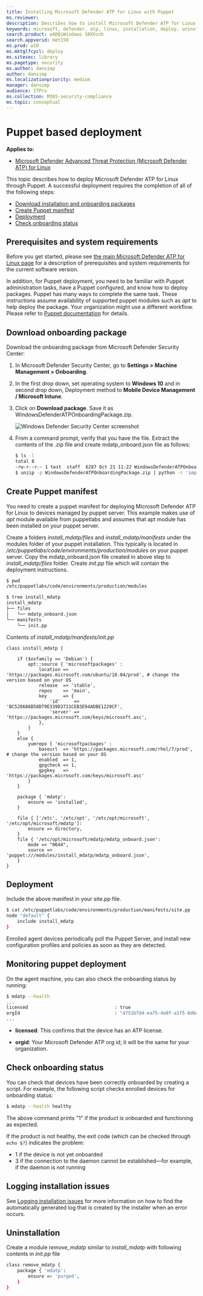 ```yaml
---
title: Installing Microsoft Defender ATP for Linux with Puppet
ms.reviewer: 
description: Describes how to install Microsoft Defender ATP for Linux, using Puppet.
keywords: microsoft, defender, atp, linux, installation, deploy, uninstallation, puppet, ansible, linux, redhat, ubuntu, debian, sles, suse, centos
search.product: eADQiWindows 10XVcnh
search.appverid: met150
ms.prod: w10
ms.mktglfcycl: deploy
ms.sitesec: library
ms.pagetype: security
ms.author: dansimp
author: dansimp
ms.localizationpriority: medium
manager: dansimp
audience: ITPro
ms.collection: M365-security-compliance 
ms.topic: conceptual
---
```


# Puppet based deployment

**Applies to:**

- [Microsoft Defender Advanced Threat Protection (Microsoft Defender ATP) for Linux](microsoft-defender-atp-linux.md)

This topic describes how to deploy Microsoft Defender ATP for Linux through Puppet. A successful deployment requires the completion of all of the following steps:

- [Download installation and onboarding packages](#download-onboarding-package)
- [Create Puppet manifest](#create-puppet-manifest)
- [Deployment](#deployment)
- [Check onboarding status](#check-onboarding-status)

## Prerequisites and system requirements

Before you get started, please see [the main Microsoft Defender ATP for Linux page](microsoft-defender-atp-linux.md) for a description of prerequisites and system requirements for the current software version.

In addition, for Puppet deployment, you need to be familiar with Puppet administration tasks, have a Puppet configured, and know how to deploy packages. Puppet has many ways to complete the same task. These instructions assume availability of supported puppet modules such as *apt* to help deploy the package. Your organization might use a different workflow. Please refer to [Puppet documentation](https://puppet.com/docs) for details.

## Download onboarding package

Download the onboarding package from Microsoft Defender Security Center:

1. In Microsoft Defender Security Center, go to **Settings > Machine Management > Onboarding**.
2. In the first drop down, set operating system to **Windows 10** and in second drop down, Deployment method to **Mobile Device Management / Microsoft Intune**.
3. Click on **Download package**. Save it as WindowsDefenderATPOnboardingPackage.zip.

    ![Windows Defender Security Center screenshot](images/atp-portal-onboarding-win-intune.png)

4. From a command prompt, verify that you have the file.
    Extract the contents of the .zip file and create mdatp_onboard.json file as follows:
  
    ```bash
    $ ls -l
    total 8
    -rw-r--r-- 1 test  staff  6287 Oct 21 11:22 WindowsDefenderATPOnboardingPackage.zip
    $ unzip -p WindowsDefenderATPOnboardingPackage.zip | python -c 'import sys,json;data={"onboardingInfo":"\n".join(sys.stdin.readlines())};print(json.dumps(data));' >mdatp_onboard.json
    ```

## Create Puppet manifest

You need to create a puppet manifest for deploying Microsoft Defender ATP for Linux to devices managed by puppet server. This example makes use of *apt* module available from puppetlabs and assumes that apt module has been installed on your puppet server.

Create a folders *install_mdatp/files* and *install_mdatp/manifests* under the modules folder of your puppet installation. This typically is located in */etc/puppetlabs/code/environments/production/modules* on your puppet server. Copy the mdatp_onboard.json file created in above step to *install_mdatp/files* folder. Create *init.pp* file which will contain the deployment instructions.

```bash
$ pwd
/etc/puppetlabs/code/environments/production/modules

$ tree install_mdatp
install_mdatp
├── files
│   └── mdatp_onboard.json
└── manifests
    └── init.pp
```

Contents of *install_mdatp/manifests/init.pp*

```puppet
class install_mdatp {

    if ($osfamily == 'Debian') {
        apt::source { 'microsoftpackages' :
            location => 'https://packages.microsoft.com/ubuntu/18.04/prod', # change the version based on your OS 
            release  => 'stable',
            repos    => 'main',
            key      => {
                'id'     => 'BC528686B50D79E339D3721CEB3E94ADBE1229CF',
                'server' => 'https://packages.microsoft.com/keys/microsoft.asc',
            },
        }
    }
    else {
        yumrepo { 'microsoftpackages' :
            baseurl  => 'https://packages.microsoft.com/rhel/7/prod', # change the version based on your OS 
            enabled  => 1,
            gpgcheck => 1,
            gpgkey   => 'https://packages.microsoft.com/keys/microsoft.asc'
        }
    }

    package { 'mdatp':
        ensure => 'installed',
    }

    file { ['/etc', '/etc/opt', '/etc/opt/microsoft', '/etc/opt/microsoft/mdatp']:
        ensure => directory,
    }
    file { '/etc/opt/microsoft/mdatp/mdatp_onboard.json':
        mode => "0644",
        source => 'puppet:///modules/install_mdatp/mdatp_onboard.json',
    }
}
```

## Deployment

Include the above manifest in your site.pp file.

```bash
$ cat /etc/puppetlabs/code/environments/production/manifests/site.pp
node "default" {
    include install_mdatp
}
```

Enrolled agent devices periodically poll the Puppet Server, and install new configuration profiles and policies as soon as they are detected.

## Monitoring puppet deployment

On the agent machine, you can also check the onboarding status by running:

```bash
$ mdatp --health
...
licensed                                : true
orgId                                   : "4751b7d4-ea75-4e8f-a1f5-6d640c65bc45"
...
```

- **licensed**: This confirms that the device has an ATP license.

- **orgid**: Your Microsoft Defender ATP org id; it will be the same for your organization.

## Check onboarding status

You can check that devices have been correctly onboarded by creating a script. For example, the following script checks enrolled devices for onboarding status:

```bash
$ mdatp --health healthy
```

The above command prints "1" if the product is onboarded and functioning as expected.

If the product is not healthy, the exit code (which can be checked through `echo $?`) indicates the problem:

- 1 if the device is not yet onboarded
- 3 if the connection to the daemon cannot be established—for example, if the daemon is not running

## Logging installation issues

See [Logging installation issues](linux-resources.md#logging-installation-issues) for more information on how to find the automatically generated log that is created by the installer when an error occurs.

## Uninstallation

Create a module *remove_mdatp* similar to *install_mdatp* with following contents in *init.pp* file

```bash
class remove_mdatp {
    package { 'mdatp':
        ensure => 'purged',
    }
}
```
